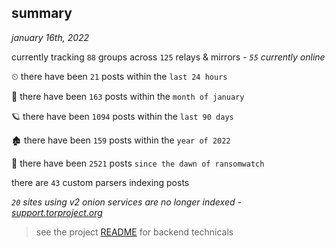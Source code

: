 
## summary
_january 16th, 2022_

currently tracking `88` groups across `125` relays & mirrors - _`55` currently online_

⏲ there have been `21` posts within the `last 24 hours`

🦈 there have been `163` posts within the `month of january`

🪐 there have been `1094` posts within the `last 90 days`

🏚 there have been `159` posts within the `year of 2022`

🦕 there have been `2521` posts `since the dawn of ransomwatch`

there are `43` custom parsers indexing posts

_`20` sites using v2 onion services are no longer indexed - [support.torproject.org](https://support.torproject.org/onionservices/v2-deprecation/)_

> see the project [README](https://github.com/thetanz/ransomwatch#ransomwatch--) for backend technicals
